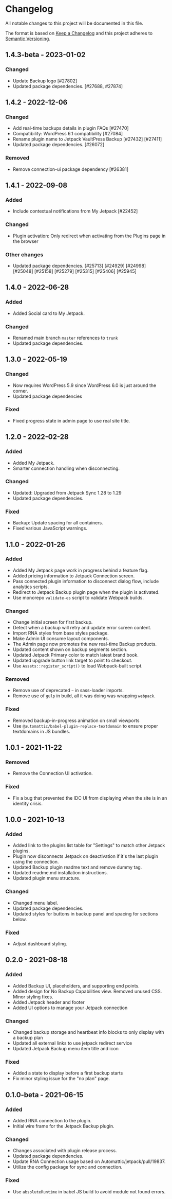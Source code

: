 # Changelog

All notable changes to this project will be documented in this file.

The format is based on [Keep a Changelog](https://keepachangelog.com/en/1.0.0/)
and this project adheres to [Semantic Versioning](https://semver.org/spec/v2.0.0.html).

## 1.4.3-beta - 2023-01-02
### Changed
- Update Backup logo [#27802]
- Updated package dependencies. [#27688, #27874]

## 1.4.2 - 2022-12-06
### Changed
- Add real-time backups details in plugin FAQs [#27470]
- Compatibility: WordPress 6.1 compatibility [#27084]
- Rename plugin name to Jetpack VaultPress Backup [#27432] [#27411]
- Updated package dependencies. [#26072]

### Removed
- Remove connection-ui package dependency [#26381]

## 1.4.1 - 2022-09-08
### Added
- Include contextual notifications from My Jetpack [#22452]

### Changed
- Plugin activation: Only redirect when activating from the Plugins page in the browser

### Other changes <!-- Non-user-facing changes go here. This section will not be copied to readme.txt. -->
- Updated package dependencies. [#25713] [#24929] [#24998] [#25048] [#25158] [#25279] [#25315] [#25406] [#25945]

## 1.4.0 - 2022-06-28
### Added
- Added Social card to My Jetpack.

### Changed
- Renamed main branch `master` references to `trunk`
- Updated package dependencies.

## 1.3.0 - 2022-05-19
### Changed
- Now requires WordPress 5.9 since WordPress 6.0 is just around the corner.
- Updated package dependencies

### Fixed
- Fixed progress state in admin page to use real site title.

## 1.2.0 - 2022-02-28
### Added
- Added My Jetpack.
- Smarter connection handling when disconnecting.

### Changed
- Updated: Upgraded from Jetpack Sync 1.28 to 1.29
- Updated package dependencies.

### Fixed
- Backup: Update spacing for all containers.
- Fixed various JavaScript warnings.

## 1.1.0 - 2022-01-26
### Added
- Added My Jetpack page work in progress behind a feature flag.
- Added pricing information to Jetpack Connection screen.
- Pass connected plugin information to disconnect dialog flow, include analytics scripts.
- Redirect to Jetpack Backup plugin page when the plugin is activated.
- Use monorepo `validate-es` script to validate Webpack builds.

### Changed
- Change initial screen for first backup.
- Detect when a backup will retry and update error screen content.
- Import RNA styles from base styles package.
- Make Admin UI consume layout components.
- The Admin page now promotes the new real-time Backup products.
- Updated content shown on backup segments section.
- Updated Jetpack Primary color to match latest brand book.
- Updated upgrade button link target to point to checkout.
- Use `Assets::register_script()` to load Webpack-built script.

### Removed
- Remove use of deprecated `~` in sass-loader imports.
- Remove use of `gulp` in build, all it was doing was wrapping `webpack`.

### Fixed
- Removed backup-in-progress animation on small viewports
- Use `@automattic/babel-plugin-replace-textdomain` to ensure proper textdomains in JS bundles.

## 1.0.1 - 2021-11-22
### Removed
- Remove the Connection UI activation.

### Fixed
- Fix a bug that prevented the IDC UI from displaying when the site is in an identity crisis.

## 1.0.0 - 2021-10-13
### Added
- Added link to the plugins list table for "Settings" to match other Jetpack plugins.
- Plugin now disconnects Jetpack on deactivation if it's the last plugin using the connection.
- Updated Backup plugin readme text and remove dummy tag.
- Updated readme.md installation instructions.
- Updated plugin menu structure.

### Changed
- Changed menu label.
- Updated package dependencies.
- Updated styles for buttons in backup panel and spacing for sections below.

### Fixed
- Adjust dashboard styling.

## 0.2.0 - 2021-08-18
### Added
- Added Backup UI, placeholders, and supporting end points.
- Added design for No Backup Capabilities view. Removed unused CSS. Minor styling fixes.
- Added Jetpack header and footer
- Added UI options to manage your Jetpack connection

### Changed
- Changed backup storage and heartbeat info blocks to only display with a backup plan
- Updated all external links to use jetpack redirect service
- Updated Jetpack Backup menu item title and icon

### Fixed
- Added a state to display before a first backup starts
- Fix minor styling issue for the "no plan" page.

## 0.1.0-beta - 2021-06-15
### Added
- Added RNA connection to the plugin.
- Initial wire frame for the Jetpack Backup plugin.

### Changed
- Changes associated with plugin release process.
- Updated package dependencies.
- Update RNA Connection usage based on Automattic/jetpack/pull/19837.
- Utilize the config package for sync and connection.

### Fixed
- Use `absoluteRuntime` in babel JS build to avoid module not found errors.
